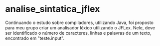 # analise_sintatica_jflex
Continuando o estudo sobre compiladores, utilizando Java, foi proposto para meu grupo criar um analisador léxico utilizando o JFLex. Nele, deve ser identificado o número de caracteres, linhas e palavras de um texto, encontrado em "teste.input".
